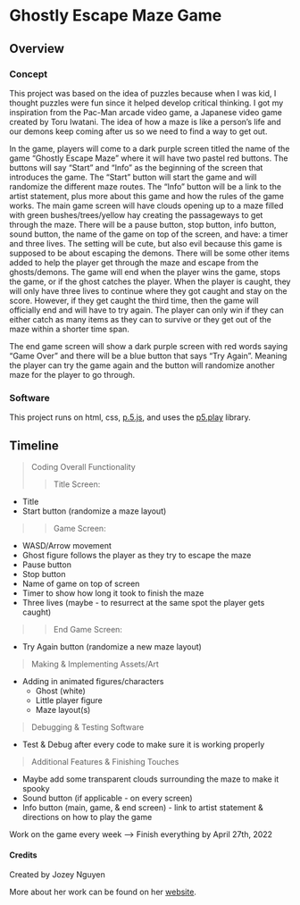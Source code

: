 # Ghostly Escape Maze Game #

## Overview ##

### Concept ###
This project was based on the idea of puzzles because when I was kid, I thought puzzles were fun since it helped develop critical thinking. I got my inspiration from the Pac-Man arcade video game, a Japanese video game created by Toru Iwatani. The idea of how a maze is like a person’s life and our demons keep coming after us so we need to find a way to get out.

In the game, players will come to a dark purple screen titled the name of the game “Ghostly Escape Maze” where it will have two pastel red buttons. The buttons will say “Start” and “Info” as the beginning of the screen that introduces the game. The “Start” button will start the game and will randomize the different maze routes. The “Info” button will be a link to the artist statement, plus more about this game and how the rules of the game works.
The main game screen will have clouds opening up to a maze filled with green bushes/trees/yellow hay creating the passageways to get through the maze. There will be a pause button, stop button, info button, sound button, the name of the game on top of the screen, and have: a timer and three lives. The setting will be cute, but also evil because this game is supposed to be about escaping the demons. There will be some other items added to help the player get through the maze and escape from the ghosts/demons. The game will end when the player wins the game, stops the game, or if the ghost catches the player. When the player is caught, they will only have three lives to continue where they got caught and stay on the score. However, if they get caught the third time, then the game will officially end and will have to try again. The player can only win if they can either catch as many items as they can to survive or they get out of the maze within a shorter time span.

The end game screen will show a dark purple screen with red words saying “Game Over” and there will be a blue button that says “Try Again”. Meaning the player can try the game again and the button will randomize another maze for the player to go through.


### Software ###
This project runs on html, css, [p.5.js](https://p5js.org/), and uses the [p5.play](http://molleindustria.github.io/p5.play/) library.

## Timeline ##
> Coding Overall Functionality
  >> Title Screen:
  - Title
  - Start button (randomize a maze layout)
  >> Game Screen:
  - WASD/Arrow movement
  - Ghost figure follows the player as they try to escape the maze
  - Pause button
  - Stop button
  - Name of game on top of screen
  - Timer to show how long it took to finish the maze
  - Three lives (maybe - to resurrect at the same spot the player gets caught)
  >> End Game Screen:
  - Try Again button (randomize a new maze layout)
> Making & Implementing Assets/Art
  - Adding in animated figures/characters
    - Ghost (white)
    - Little player figure
    - Maze layout(s)
> Debugging & Testing Software
  - Test & Debug after every code to make sure it is working properly
> Additional Features & Finishing Touches
  - Maybe add some transparent clouds surrounding the maze to make it spooky
  - Sound button (if applicable - on every screen)
  - Info button (main, game, & end screen) - link to artist statement & directions on how to play the game

Work on the game every week -->
Finish everything by April 27th, 2022

#### Credits ####
Created by Jozey Nguyen

More about her work can be found on her [website](https://joko28.github.io/portfolio/index.html).
